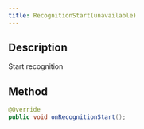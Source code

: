 ```yaml
---
title: RecognitionStart(unavailable)
---
```


## Description

Start recognition

## Method

```java
@Override
public void onRecognitionStart();
```
